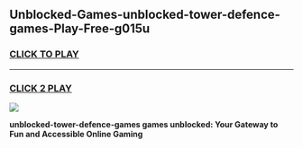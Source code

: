 
## Unblocked-Games-unblocked-tower-defence-games-Play-Free-g015u
<h3>
<a href="https://premium76.site?title=unblocked-tower-defence-games&ref=18A1">CLICK TO PLAY</a></h3>
<hr>

<h3>
<a href="https://premium76.site?title=unblocked-tower-defence-games&ref=18A1">CLICK 2 PLAY</a>
  
</h3>

<a href="https://premium76.site?title=unblocked-tower-defence-games&ref=18A1"><img src="https://clearcache.store/games.png"></a>


**unblocked-tower-defence-games games unblocked: Your Gateway to Fun and Accessible Online Gaming**
